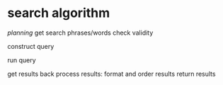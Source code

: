# search algorithm

_planning_
get search phrases/words 
check validity

construct query

run query

get results back
process results: format and order results
return results